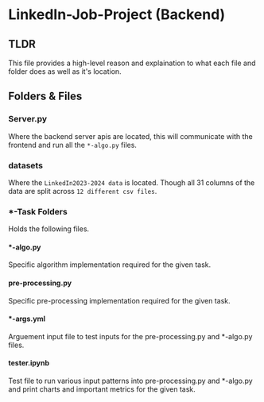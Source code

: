 # LinkedIn-Job-Project (Backend)

## TLDR
This file provides a high-level reason and explaination to what each file and folder does as well as it's location.

## Folders & Files

### Server.py
Where the backend server apis are located, this will communicate with the frontend and run all the `*-algo.py` files. 

### datasets
Where the `LinkedIn2023-2024 data` is located. Though all 31 columns of the data are split across `12 different csv files`.

### *-Task Folders
Holds the following files.

#### *-algo.py
Specific algorithm implementation required for the given task.

#### pre-processing.py
Specific pre-processing implementation required for the given task.

#### *-args.yml
Arguement input file to test inputs for the pre-processing.py and *-algo.py files.

#### tester.ipynb
Test file to run various input patterns into pre-processing.py and *-algo.py and print charts and important metrics for the given task.
